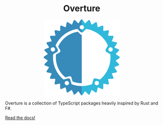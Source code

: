 <h1 align="center">Overture</h1>
<p align="center">
  <img src="docs/overture.png" width="250px" height="250px"/>
</p>

Overture is a collection of TypeScript packages heavily inspired by Rust and F#.

[Read the docs!](https://hobnail-dev.github.io/overture/)
